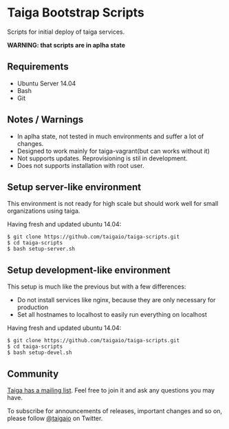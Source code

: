 # Taiga Bootstrap Scripts #

Scripts for initial deploy of taiga services.

**WARNING: that scripts are in aplha state**

## Requirements ##

- Ubuntu Server 14.04
- Bash
- Git

## Notes / Warnings

- In aplha state, not tested in much environments and suffer a lot of changes.
- Designed to work mainly for taiga-vagrant(but can works without it)
- Not supports updates. Reprovisioning is stil in development.
- Does not supports installation with root user.

## Setup server-like environment ##

This environment is not ready for high scale but should work well for small organizations
using taiga.

Having fresh and updated ubuntu 14.04:

```
$ git clone https://github.com/taigaio/taiga-scripts.git
$ cd taiga-scripts
$ bash setup-server.sh
```

## Setup development-like environment ##

This setup is much like the previous but with a few differences:

- Do not install services like nginx, because they are only necessary for production
- Set all hostnames to localhost to easily run everything on localhost

Having fresh and updated ubuntu 14.04:

```
$ git clone https://github.com/taigaio/taiga-scripts.git
$ cd taiga-scripts
$ bash setup-devel.sh
```


## Community ##

[Taiga has a mailing list](http://groups.google.com/d/forum/taigaio). Feel free to join it and ask any questions you may have.

To subscribe for announcements of releases, important changes and so on, please follow [@taigaio](https://twitter.com/taigaio) on Twitter.
